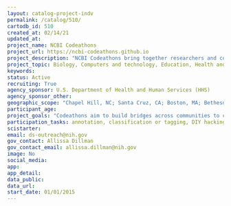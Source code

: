 ```yaml
---
layout: catalog-project-indv
permalink: /catalog/510/
cartodb_id: 510
created_at: 02/14/21
updated_at: 
project_name: NCBI Codeathons
project_url: https://ncbi-codeathons.github.io
project_description: "NCBI Codeathons bring together researchers and coders from diverse backgrounds in order to collaborate and create tools and tutorials to solve complex biomedical research problems. They partner with other institutions and conferences to host these two to three-day events. They have also been able to pivot these events successfully into a virtual space."  
project_topic: Biology, Computers and technology, Education, Health and medicine
keywords: 
status: Active
recruiting: True
agency_sponsor: U.S. Department of Health and Human Services (HHS)
agency_sponsor_other: 
geographic_scope: "Chapel Hill, NC; Santa Cruz, CA; Boston, MA; Bethesda, MD; Houston, TX; College Park, MD; Dallas, TX; Pittsburgh, PA; New York City, NY"
participant_age: 
project_goals: "Codeathons aim to build bridges across communities to create novel crowd sourced solutions while offering creative training opportunities."
participation_tasks: annotation, classification or tagging, DIY hacking/making, data analysis, download software for distributed computer projects, identification, learning, problem solving, sample analysis
scistarter: 
email: ds-outreach@nih.gov
gov_contact: Allissa Dillman
gov_contact_email: allissa.dillman@nih.gov
image: No
social_media: 
app: 
app_detail: 
data_public: 
data_url: 
start_date: 01/01/2015  
---
```


